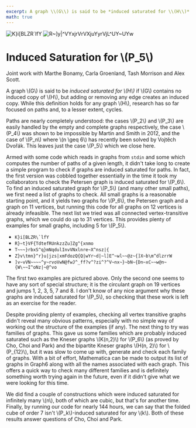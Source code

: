 ```yaml
---
excerpt: A graph \\(G\\) is said to be *induced saturated for \\(H\\)* if \\(G\\) contains no induced copy of \\(H\\), but adding or removing any edge creates an induced copy. We give some graphs which are induced saturated for \\(P_5\\).
math: true
---
```


<div class="content" markdown="1">

<div class="flex-share">
    <img src="/images/2020-05-22-induced-saturation-for-paths/K%7Di%5BBLZR%60lfY.svg" alt="K}i[BLZR`lfY" title="K}i[BLZR`lfY">
    <img src="/images/2020-05-22-induced-saturation-for-paths/circulant(19,1,2,3,5,7,8).svg" alt="R~]y|^VYxjrVrVXjuYyrVjL^UY~UYw" title="R~]y|^VYxjrVrVXjuYyrVjL^UY~UYw">
</div>

# Induced Saturation for \\(P_5\\)

<span class="hint">Joint work with Marthe Bonamy, Carla Groenland, Tash Morrison and Alex Scott.</span>

A graph \\(G\\) is said to be *induced saturated for \\(H\\)* if \\(G\\) contains no induced copy of \\(H\\), but adding or removing any edge creates an induced copy. While this definition holds for any graph \\(H\\), research has so far focused on paths and, to a lesser extent, cycles.

Paths are nearly completely understood: the cases \\(P_2\\) and \\(P_3\\) are easily handled by the empty and complete graphs respectively, the case \\(P_4\\) was shown to be impossible by Martin and Smith in 2012, and the case of \\(P_n\\) where \\(n \geq 6\\) has recently been solved by Vojtěch Dvořák. This leaves just the case \\(P_5\\) which we close here.

Armed with some code which reads in graphs from `stdin` and some which computes the number of paths of a given length, it didn't take long to create a simple program to check if graphs are induced saturated for paths. In fact, the first version was cobbled together essentially in the time it took my collaborators to check the Petersen graph is induced saturated for \\(P_6\\). To find an induced saturated graph for \\(P_5\\) (and many other small paths), we first need a list of graphs to check. All small graphs is a reasonable starting point, and it yields two graphs for \\(P_6\\), the Petersen graph and a graph on 11 vertices, but running this code for all graphs on 12 vertices is already infeasible. The next list we tried was all connected vertex-transitive graphs, which we could do up to 31 vertices. This provides plenty of examples for small graphs, including 5 for \\(P_5\\). 

- ``K}i[BLZR\`lfY``
- `R}~t}VF{TdtefRUnkzzZu]Zg^{xnmo`
- `T~~~}rbxS^q}mNqdulInvVNxlnre~X^nsz|{`
- `Z}v\tmn}^r}u|jzs|xmFdozQ{Q|wYr~d|~l]E^~wl~~@z~{]X~b\m^dlzrrW`
- `]v~vVN~~~~^y~rvoVwN@fwJ^_ff?v^?zi^?^V~nx~}~bN~{Dn~xC~~w@n~{W\~~I^oNz|~@^vo`

The first two examples are pictured above. Only the second one seems to have any sort of special structure; it is the circulant graph on 19 vertices and jumps 1, 2, 3, 5, 7 and 8. I don't know of any nice argument why these graphs are induced saturated for \\(P_5\\), so checking that these work is left as an exercise for the reader.

Despite providing plenty of examples, checking all vertex transitive graphs didn't reveal many obvious patterns, especially with no simple way of working out the structure of the examples (if any). The next thing to try was families of graphs. This gave us some families which are probably induced saturated such as the Kneser graphs \\(K(n,2)\\) for \\(P_6\\) (as proved by Cho, Choi and Park) and the bipartite Kneser graphs \\(H(n, 2)\\) for \\(P_{12}\\), but it was slow to come up with, generate and check each family of graphs. With a bit of effort, Mathematica can be made to output its list of graphs in Graph6 along with all the names associated with each graph. This offers a quick way to check many different families and is definitely something worth trying again in the future, even if it didn't give what we were looking for this time. 

We did find a couple of constructions which were induced saturated for infinitely many \\(n\\), both of which are cubic, but that's for another time. Finally, by running our code for nearly 144 hours, we can say that the folded cube of order 7 isn't \\(P_k\\)-induced saturated for any \\(k\\). Both of these results answer questions of Cho, Choi and Park.
</div>
